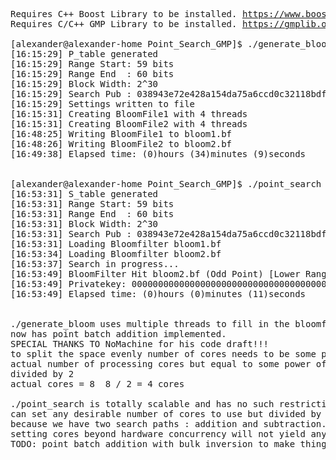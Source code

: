 <pre>
Requires C++ Boost Library to be installed. <a href="https://www.boost.org">https://www.boost.org</a>
Requires C/C++ GMP Library to be installed. <a href="https://gmplib.org">https://gmplib.org</a>
  
[alexander@alexander-home Point_Search_GMP]$ ./generate_bloom
[16:15:29] P_table generated
[16:15:29] Range Start: 59 bits
[16:15:29] Range End  : 60 bits
[16:15:29] Block Width: 2^30
[16:15:29] Search Pub : 038943e72e428a154da75a6ccd0c32118bdf2bfa54077171a24b7418770d276291
[16:15:29] Settings written to file
[16:15:31] Creating BloomFile1 with 4 threads
[16:15:31] Creating BloomFile2 with 4 threads
[16:48:25] Writing BloomFile1 to bloom1.bf
[16:48:26] Writing BloomFile2 to bloom2.bf
[16:49:38] Elapsed time: (0)hours (34)minutes (9)seconds


[alexander@alexander-home Point_Search_GMP]$ ./point_search
[16:53:31] S_table generated
[16:53:31] Range Start: 59 bits
[16:53:31] Range End  : 60 bits
[16:53:31] Block Width: 2^30
[16:53:31] Search Pub : 038943e72e428a154da75a6ccd0c32118bdf2bfa54077171a24b7418770d276291
[16:53:31] Loading Bloomfilter bloom1.bf
[16:53:34] Loading Bloomfilter bloom2.bf
[16:53:37] Search in progress...
[16:53:49] BloomFilter Hit bloom2.bf (Odd Point) [Lower Range Half]
[16:53:49] Privatekey: 0000000000000000000000000000000000000000000000000bf2c3a1a8fea11f
[16:53:49] Elapsed time: (0)hours (0)minutes (11)seconds


./generate_bloom uses multiple threads to fill in the bloomfilter binary.
now has point batch addition implemented.
SPECIAL THANKS TO NoMachine for his code draft!!!
to split the space evenly number of cores needs to be some power of two value.
actual number of processing cores but equal to some power of two value(2,4,8,16,32,64,...)
divided by 2
actual cores = 8  8 / 2 = 4 cores

./point_search is totally scalable and has no such restriction.
can set any desirable number of cores to use but divided by 2.
because we have two search paths : addition and subtraction.
setting cores beyond hardware concurrency will not yield any additional performance.
TODO: point batch addition with bulk inversion to make things faster.

</pre>
